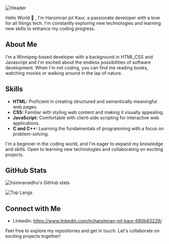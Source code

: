  ![Header](./your-header-image-name.png)

Hello World 👋 , I'm Harsimran jot Kaur, a passionate developer with a love for all things tech. I'm constantly exploring new technologies and learning new skills to enhance my coding progress.

## About Me

I'm a Winnipeg-based developer with a background in HTML,CSS and Javascript and I'm excited about the endless possibilities of software development. When I'm not coding, you can find me reading books, watching movies or walking around in the lap of nature.

## Skills
 
- **HTML:** Proficient in creating structured and semantically meaningful web pages.
- **CSS:** Familiar with styling web content and making it visually appealing.
- **JavaScript:** Comfortable with client-side scripting for interactive web applications.
- **C and C++:** Learning the fundamentals of programming with a focus on problem-solving.

I'm a beginner in the coding world, and I'm eager to expand my knowledge and skills. Open to learning new technologies and collaborating on exciting projects.

## GitHub Stats

![hsimransidhu's GitHub stats](https://github-readme-stats.vercel.app/api?username=hsimransidhu&show_icons=true&count_private=true)

 ![Top Langs](https://github-readme-stats.vercel.app/api/top-langs/?username=hsimransidhu)

## Connect with Me

- LinkedIn:  https://www.linkedin.com/in/harsimran-jot-kaur-680b83229/

Feel free to explore my repositories and get in touch. Let's collaborate on exciting projects together!
